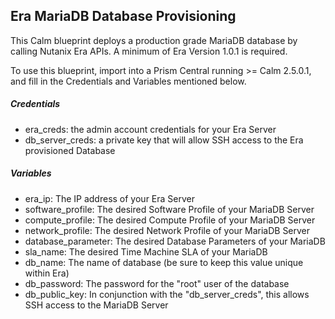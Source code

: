 ## Era MariaDB Database Provisioning
This Calm blueprint deploys a production grade MariaDB database by calling Nutanix Era APIs. A minimum of Era Version 1.0.1 is required.

To use this blueprint, import into a Prism Central running >= Calm 2.5.0.1, and fill in the Credentials and Variables mentioned below.

##### Credentials
* era_creds: the admin account credentials for your Era Server
* db_server_creds: a private key that will allow SSH access to the Era provisioned Database

##### Variables
* era_ip: The IP address of your Era Server
* software_profile: The desired Software Profile of your MariaDB Server
* compute_profile: The desired Compute Profile of your MariaDB Server
* network_profile: The desired Network Profile of your MariaDB Server
* database_parameter: The desired Database Parameters of your MariaDB
* sla_name: The desired Time Machine SLA of your MariaDB
* db_name: The name of database (be sure to keep this value unique within Era)
* db_password: The password for the "root" user of the database
* db_public_key: In conjunction with the "db_server_creds", this allows SSH access to the MariaDB Server
